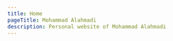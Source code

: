 ```yaml
---
title: Home
pageTitle: Mohammad Alahmadi
description: Personal website of Mohammad Alahmadi
---
```

